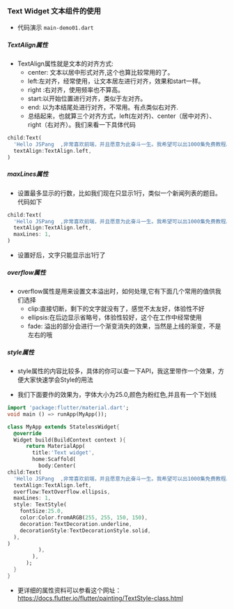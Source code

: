 ### Text Widget 文本组件的使用

* 代码演示 `main-demo01.dart`

##### TextAlign属性

* TextAlign属性就是文本的对齐方式:
    * center: 文本以居中形式对齐,这个也算比较常用的了。
    * left:左对齐，经常使用，让文本居左进行对齐，效果和start一样。
    * right :右对齐，使用频率也不算高。
    * start:以开始位置进行对齐，类似于左对齐。
    * end: 以为本结尾处进行对齐，不常用。有点类似右对齐.
    * 总结起来，也就算三个对齐方式，left(左对齐)、center（居中对齐）、right（右对齐）。我们来看一下具体代码
```dart
child:Text(
  'Hello JSPang  ,非常喜欢前端，并且愿意为此奋斗一生。我希望可以出1000集免费教程。',
  textAlign:TextAlign.left,
)
```

##### maxLines属性

* 设置最多显示的行数，比如我们现在只显示1行，类似一个新闻列表的题目。代码如下
```dart
child:Text(
  'Hello JSPang  ,非常喜欢前端，并且愿意为此奋斗一生。我希望可以出1000集免费教程。',
  textAlign:TextAlign.left,
  maxLines: 1,
)
```
* 设置好后，文字只能显示出1行了

##### overflow属性

* overflow属性是用来设置文本溢出时，如何处理,它有下面几个常用的值供我们选择
    * clip:直接切断，剩下的文字就没有了，感觉不太友好，体验性不好
    * ellipsis:在后边显示省略号，体验性较好，这个在工作中经常使用
    * fade: 溢出的部分会进行一个渐变消失的效果，当然是上线的渐变，不是左右的哦

##### style属性

* style属性的内容比较多，具体的你可以查一下API，我这里带作一个效果，方便大家快速学会Style的用法

* 我们下面要作的效果为，字体大小为25.0,颜色为粉红色,并且有一个下划线

```dart
import 'package:flutter/material.dart';
void main () => runApp(MyApp());

class MyApp extends StatelessWidget{
  @override
  Widget build(BuildContext context ){
      return MaterialApp(
        title:'Text widget',
        home:Scaffold(
          body:Center(
child:Text(
  'Hello JSPang  ,非常喜欢前端，并且愿意为此奋斗一生。我希望可以出1000集免费教程。',
  textAlign:TextAlign.left,
  overflow:TextOverflow.ellipsis,
  maxLines: 1,
  style: TextStyle(
    fontSize:25.0,
    color:Color.fromARGB(255, 255, 150, 150),
    decoration:TextDecoration.underline,
    decorationStyle:TextDecorationStyle.solid,
  ),
)
          ),
        ),
      );
  }
}
```
* 更详细的属性资料可以参看这个网址：https://docs.flutter.io/flutter/painting/TextStyle-class.html